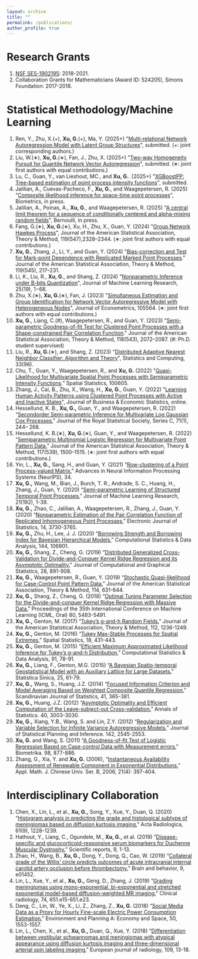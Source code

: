 ```yaml
---
layout: archive
title: ""
permalink: /publications/
author_profile: true
---
```

Research Grants
====
1. [NSF SES-1902195](https://www.nsf.gov/awardsearch/showAward?AWD_ID=1902195): 2018-2021.
2. Collaboration Grants for Mathematicians (Award ID: 524205), Simons Foundation: 2017-2018.

Statistical Methodology/Machine Learning 
=====
1. Ren, Y., Zhu, X.(+), **Xu, G.**(+), Ma, Y. (2025+) "[Multi-relational Network Autoregression Model with Latent Group Structures](https://arxiv.org/abs/2406.03296)", submitted. (+: joint corresponding authors.) 
2. Liu, W.(∗), **Xu, G.**(∗), Fan, J., Zhu, X. (2025+) "[Two-way Homogeneity Pursuit for Quantile Network Vector Autoregression](https://arxiv.org/abs/2404.18732)", submitted. (∗: joint first authors with equal contributions.) 
3. Lu, C., Guan, Y., van Lieshout, MC., and **Xu, G.**. (2025+) "[XGBoostPP: Tree-based estimation of point process intensity functions](https://arxiv.org/abs/2401.17966)", submitted.
4. Jalilian, A., Cuevas-Pacheco, F., **Xu, G.**, and Waagepetersen, R.  (2025) "[Composite likelihood inference for space-time point processes](http://arxiv.org/abs/2402.12548)", Biometrics, in press.
5. Jalilian, A., Poinas, A., **Xu, G.**, and Waagepetersen, R. (2025) "[A central limit theorem for a sequence of conditionally centered and alpha-mixing random fields](https://arxiv.org/abs/2301.08942)", Bernoulli, in press.
2. Fang, G.(∗), **Xu, G.**(∗), Xu, H., Zhu, X., Guan, Y. (2024) "[Group Network Hawkes Process](https://www.tandfonline.com/doi/full/10.1080/01621459.2023.2257889)", Journal of the American Statistical Association, Theory & Method, 119(547),2328–2344. (∗: joint first authors with equal contributions.)
1. **Xu, G.**, Zhang, J., Li, Y., and Guan, Y. (2024) "[Bias-correction and Test for Mark-point Dependence with Replicated Marked Point Processes](https://www.tandfonline.com/doi/abs/10.1080/01621459.2022.2106234)." Journal of the American Statistical Association, Theory & Method, 119(545), 217–231. 
1. Li, K., Liu, R., **Xu, G.**, and Shang, Z. (2024) "[Nonparametric Inference under B-bits Quantization](https://www.jmlr.org/papers/volume25/20-075/20-075.pdf)", Journal of Machine Learning Research, 25(19), 1−68.
3. Zhu, X.(∗), **Xu, G.**(∗), Fan, J. (2023) "[Simultaneous Estimation and Group Identification for Network Vector Autoregressive Model with Heterogeneous Nodes](https://arxiv.org/abs/2209.12229)", Journal of Econometrics, 105564. (∗: joint first authors with equal contributions.)
20. **Xu, G.**, Liang, C.(#), Waagepetersen, R., and Guan, Y. (2023) "[Semi-parametric Goodness-of-fit Test for Clustered Point Processes with a Shape-constrained  Pair Correlation Function](https://www.tandfonline.com/doi/full/10.1080/01621459.2022.2029456)." Journal of the American Statistical Association, Theory & Method, 118(543), 2072–2087. (#: Ph.D. student supervised)
5. Liu, R., **Xu, G.**(∗), and Shang, Z. (2023) "[Distributed Adaptive Nearest Neighbor Classifier: Algorithm and Theory](https://arxiv.org/abs/2105.09788)", Statistics and Computing, 33(96).
2. Chu, T., Guan, Y., Waagepetersen, R., and **Xu, G.** (2022) "[Quasi-Likelihood for Multivariate Spatial Point Processes with Semiparametric Intensity Functions](https://doi.org/10.1016/j.spasta.2022.100605).” Spatial Statistics, 100605.
19. Zhang, J., Cai, B., Zhu, X., Wang, H., **Xu, G.**, Guan, Y. (2022) "[Learning Human Activity Patterns using Clustered Point Processes with Active and Inactive States](https://www.tandfonline.com/doi/full/10.1080/07350015.2021.2025065)", Journal of Business & Economic Statistics, online.
18. Hessellund, K. B., **Xu, G.,** Guan, Y., and Waagepetersen, R. (2022) “[Secondorder Semi-parametric Inference for Multivariate Log Gaussian Cox Processes.](http://dx.doi.org/10.1111/rssc.12530)” Journal of the Royal Statistical Society, Series C, 71(1), 244– 268.
16. Hessellund, K. B.(∗), **Xu, G.**(∗), Guan, Y., and Waagepetersen, R. (2022) “[Semiparametric Multinomial Logistic Regression for Multivariate Point Pattern Data.](https://www.tandfonline.com/doi/full/10.1080/01621459.2020.1863812)” Journal of the American Statistical Association, Theory & Method, 117(539), 1500–1515. (∗: joint first authors with equal contributions.)
17. Yin, L., **Xu, G.,** Sang, H., and Guan, Y. (2021) “[Row-clustering of a Point Process-valued Matrix.](https://proceedings.neurips.cc/paper/2021/file/a6a38989dc7e433f1f42388e7afca318-Paper.pdf)” Advances in Neural Information Processing Systems (NeurIPS), 34.
15. **Xu, G.,** Wang, M., Bian, J., Burch, T. R., Andrade, S. C., Huang, H., Zhang, J., Guan, Y. (2020) “[Semi-parametric Learning of Structured Temporal Point Processes.](https://www.jmlr.org/papers/v21/18-735.html)” Journal of Machine Learning Research, 21(192), 1-39.
14. **Xu, G.,** Zhao, C., Jalilian, A., Waagepetersen, R., Zhang, J., Guan, Y. (2020) “[Nonparametric Estimation of the Pair Correlation Function of Replicated Inhomogeneous Point Processes.](https://projecteuclid.org/journals/electronic-journal-of-statistics/volume-14/issue-2/Nonparametric-estimation-of-the-pair-correlation-function-of-replicated-inhomogeneous/10.1214/20-EJS1755.full)” Electronic Journal of Statistics, 14, 3730-3765.
13. **Xu, G.,** Zhu, H., Lee, J. J. (2020) “[Borrowing Strength and Borrowing Index for Bayesian Hierarchical Models.](https://www.sciencedirect.com/science/article/pii/S0167947319302567)” Computational Statistics & Data Analysis, 144, 106901.
12. **Xu, G.,** Shang, Z., Cheng, G. (2019) “[Distributed Generalized Cross-Validation for Divide-and-Conquer Kernel Ridge Regression and its Asymptotic Optimality.](https://www.tandfonline.com/doi/abs/10.1080/10618600.2019.1586714)” Journal of Computational and Graphical Statistics, 28, 891-908.
11. **Xu, G.,** Waagepetersen, R., Guan, Y. (2019) “[Stochastic Quasi-likelihood for Case-Control Point Pattern Data.](https://www.tandfonline.com/doi/full/10.1080/01621459.2017.1421543)” Journal of the American Statistical Association, Theory & Method, 114, 631-644.
10. **Xu, G.,** Shang, Z., Cheng, G. (2018) “[Optimal Tuning Parameter Selection for the Divide-and-conquer Kernel Ridge Regression with Massive Data.](http://proceedings.mlr.press/v80/xu18f.html)” Proceedings of the 35th International Conference on Machine Learning (ICML, Oral) 80, 5483-5491.
9. **Xu, G.,** Genton, M. (2017) “[Tukey’s g-and-h Random Fields.](https://www.tandfonline.com/doi/full/10.1080/01621459.2016.1205501)” Journal of the American Statistical Association, Theory & Method, 112, 1236-1249.
8. **Xu, G.,** Genton, M. (2016) “[Tukey Max-Stable Processes for Spatial Extremes.](https://www.sciencedirect.com/science/article/pii/S2211675316300574)” Spatial Statistics, 18, 431-443.
7. **Xu, G.,** Genton, M. (2015) “[Efficient Maximum Approximated Likelihood Inference for Tukey’s g-and-h Distribution.](https://www.sciencedirect.com/science/article/pii/S0167947315001401)” Computational Statistics & Data Analysis, 91, 78-91.
6. **Xu, G.,** Liang, F., Genton, M.G. (2015) “[A Bayesian Spatio-temporal Geostatistical Model with an Auxiliary Lattice for Large Datasets.](http://www3.stat.sinica.edu.tw/statistica/oldpdf/A25n14.pdf)” Statistica Sinica, 25, 61-79.
5. **Xu, G.,** Wang, S., Huang, J.Z. (2014) “[Focused Information Criterion and Model Averaging Based on Weighted Composite Quantile Regression.](https://onlinelibrary.wiley.com/doi/10.1111/sjos.12034)” Scandinavian Journal of Statistics, 41, 365-381.
4. **Xu, G.,** Huang, J.Z. (2012) “[Asymptotic Optimality and Efficient Computation of the Leave-subject-out Cross-validation.](https://www.jstor.org/stable/41806564)” Annals of Statistics. 40, 3003-3030.
3. **Xu, G.,** Xiang, Y.B., Wang, S. and Lin, Z.Y. (2012) “[Regularization and Variable Selection for Infinite Variance Autoregressive Models.](https://www.sciencedirect.com/science/article/pii/S0378375812001309)” Journal of Statistical Planning and Inference. 142, 2545-2553.
2. **Xu, G.** and Wang, S. (2011) “[A Goodness-of-fit Test of Logistic Regression Based on Case-control Data with Measurement errors.](https://academic.oup.com/biomet/article/98/4/877/234244?login=true)” Biometrika. 98, 877-886.
1. Zhang, G., Xia, Y. and **Xu, G.** (2006), “[Instantaneous Availability Assessment of Renewable Component in Exponential Distributions.](https://link.springer.com/article/10.1007/s11766-006-0003-6)” Appl. Math. J. Chinese Univ. Ser. B, 2006, 21(4): 397-404.

Interdisciplinary Collaboration
=====
1. Chen, X., Lin, L., et al., **Xu, G.,** Song, Y., Xue, Y., Duan, Q. (2020) “[Histogram analysis in predicting the grade and histological subtype of meningiomas based on diffusion kurtosis imaging.](https://journals.sagepub.com/doi/abs/10.1177/0284185119898656)” Acta Radiologica, 61(9), 1228-1239.
5. Hathout, Y., Liang, C., Ogundele, M., **Xu, G.,** et al. (2019) “[Disease-specific and glucocorticoid-responsive serum biomarkers for Duchenne Muscular Dystrophy.](https://www.nature.com/articles/s41598-019-48548-9)” Scientific reports, 9, 1-13.
4. Zhao, H., Wang, B., **Xu, G.,** Dong, Y., Dong, Q., Cao, W. (2019) “[Collateral grade of the Willis’ circle predicts outcomes of acute intracranial internal carotid artery occlusion before thrombectomy.](https://onlinelibrary.wiley.com/doi/full/10.1002/brb3.1452)” Brain and behavior, 9, e01452.
3. Lin, L., Xue, Y., et al., **Xu, G.,** Geng, D., Zhang, J. (2019) “[Grading meningiomas using mono-exponential, bi-exponential and stretched exponential model-based diffusion-weighted MR imaging.](https://www.sciencedirect.com/science/article/pii/S0009926019301941)” Clinical radiology, 74, 651.e15-651.e23.
2. Deng, C., Lin, W., Ye, X., Li, Z., Zhang, Z., **Xu, G.** (2018) “[Social Media Data as a Proxy for Hourly Fine-scale Electric Power Consumption Estimation.](https://journals.sagepub.com/doi/full/10.1177/0308518X18786250)” Environment and Planning A: Economy and Space, 50, 1553-1557.
1. Lin, L., Chen, X., et al., **Xu, G.,** Duan, Q., Xue, Y. (2018) “[Differentiation between vestibular schwannomas and meningiomas with atypical appearance using diffusion kurtosis imaging and three-dimensional arterial spin labeling imaging.](https://www.sciencedirect.com/science/article/pii/S0720048X18303607)” European journal of radiology, 109, 13-18.
